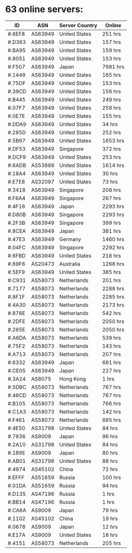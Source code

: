 # 63 online servers:

| ID | ASN | Server Country | Online |
| ------ | ------ | ------ | ------ |
| #.6EF8 | AS63949 | United States | 251 hrs |
| #.D363 | AS63949 | United States | 157 hrs |
| #.BA95 | AS63949 | United States | 159 hrs |
| #.8051 | AS63949 | United States | 153 hrs |
| #.F507 | AS63949 | Japan | 7981 hrs |
| #.1449 | AS63949 | United States | 165 hrs |
| #.75DF | AS63949 | United States | 153 hrs |
| #.39CD | AS63949 | United States | 156 hrs |
| #.B445 | AS63949 | United States | 249 hrs |
| #.07F7 | AS63949 | United States | 258 hrs |
| #.0E7E | AS63949 | United States | 155 hrs |
| #.DDA9 | AS63949 | United States | 34 hrs |
| #.285D | AS63949 | United States | 252 hrs |
| #.5B97 | AS63949 | United States | 1653 hrs |
| #.DF53 | AS63949 | Singapore | 372 hrs |
| #.DCF9 | AS63949 | United States | 253 hrs |
| #.6ADB | AS53889 | United States | 1614 hrs |
| #.18A4 | AS63949 | United States | 30 hrs |
| #.E7E8 | AS32097 | United States | 73 hrs |
| #.3418 | AS63949 | Singapore | 208 hrs |
| #.F6A4 | AS63949 | Singapore | 267 hrs |
| #.4F16 | AS63949 | Japan | 2293 hrs |
| #.D80B | AS63949 | Singapore | 2293 hrs |
| #.2F3B | AS63949 | Singapore | 399 hrs |
| #.8CEA | AS63949 | Japan | 381 hrs |
| #.47E3 | AS63949 | Germany | 1460 hrs |
| #.04FC | AS63949 | Singapore | 2292 hrs |
| #.6FBD | AS63949 | United States | 218 hrs |
| #.69F6 | AS20473 | Australia | 1268 hrs |
| #.5EF9 | AS63949 | United States | 385 hrs |
| #.C931 | AS58073 | Netherlands | 201 hrs |
| #.7177 | AS58073 | Netherlands | 2288 hrs |
| #.8F1F | AS58073 | Netherlands | 2285 hrs |
| #.4A30 | AS58073 | Netherlands | 2173 hrs |
| #.876E | AS58073 | Netherlands | 542 hrs |
| #.2DFE | AS58073 | Netherlands | 2050 hrs |
| #.265E | AS58073 | Netherlands | 2050 hrs |
| #.A6DA | AS58073 | Netherlands | 539 hrs |
| #.75F2 | AS58073 | Netherlands | 143 hrs |
| #.A713 | AS58073 | Netherlands | 207 hrs |
| #.6332 | AS63949 | Japan | 691 hrs |
| #.CE05 | AS63949 | Japan | 227 hrs |
| #.3A24 | AS8075 | Hong Kong | 1 hrs |
| #.5DBC | AS58073 | Netherlands | 767 hrs |
| #.46CD | AS58073 | Netherlands | 767 hrs |
| #.B105 | AS58073 | Netherlands | 766 hrs |
| #.C1A3 | AS58073 | Netherlands | 142 hrs |
| #.F461 | AS58073 | Netherlands | 685 hrs |
| #.4E50 | AS31798 | United States | 84 hrs |
| #.7836 | AS9009 | Japan | 96 hrs |
| #.2A10 | AS31798 | United States | 84 hrs |
| #.1B9E | AS9009 | Japan | 80 hrs |
| #.AB01 | AS31798 | United States | 88 hrs |
| #.4974 | AS45102 | China | 72 hrs |
| #.EFFF | AS51659 | Russia | 100 hrs |
| #.01DA | AS51659 | Russia | 94 hrs |
| #.D135 | AS47196 | Russia | 1 hrs |
| #.BB14 | AS47196 | Russia | 1 hrs |
| #.CA6A | AS9009 | Japan | 79 hrs |
| #.1102 | AS45102 | China | 19 hrs |
| #.0678 | AS9009 | Japan | 12 hrs |
| #.E17A | AS9009 | United States | 18 hrs |
| #.4151 | AS58073 | Netherlands | 205 hrs |

